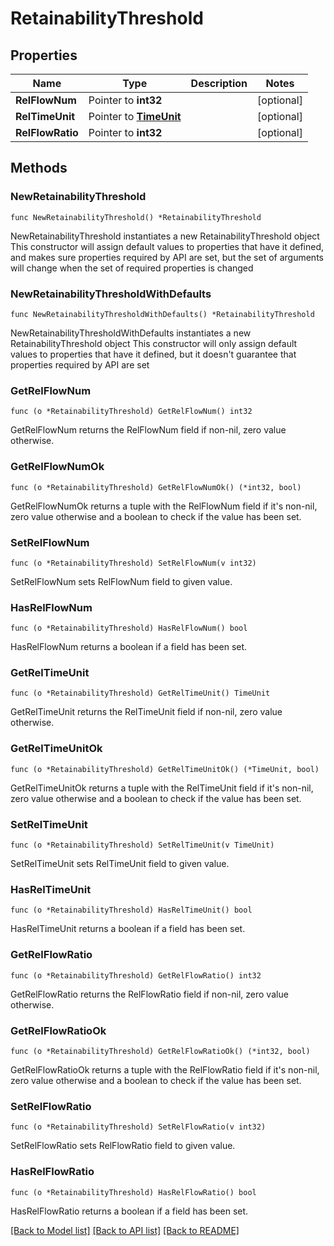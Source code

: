 # RetainabilityThreshold

## Properties

Name | Type | Description | Notes
------------ | ------------- | ------------- | -------------
**RelFlowNum** | Pointer to **int32** |  | [optional] 
**RelTimeUnit** | Pointer to [**TimeUnit**](TimeUnit.md) |  | [optional] 
**RelFlowRatio** | Pointer to **int32** |  | [optional] 

## Methods

### NewRetainabilityThreshold

`func NewRetainabilityThreshold() *RetainabilityThreshold`

NewRetainabilityThreshold instantiates a new RetainabilityThreshold object
This constructor will assign default values to properties that have it defined,
and makes sure properties required by API are set, but the set of arguments
will change when the set of required properties is changed

### NewRetainabilityThresholdWithDefaults

`func NewRetainabilityThresholdWithDefaults() *RetainabilityThreshold`

NewRetainabilityThresholdWithDefaults instantiates a new RetainabilityThreshold object
This constructor will only assign default values to properties that have it defined,
but it doesn't guarantee that properties required by API are set

### GetRelFlowNum

`func (o *RetainabilityThreshold) GetRelFlowNum() int32`

GetRelFlowNum returns the RelFlowNum field if non-nil, zero value otherwise.

### GetRelFlowNumOk

`func (o *RetainabilityThreshold) GetRelFlowNumOk() (*int32, bool)`

GetRelFlowNumOk returns a tuple with the RelFlowNum field if it's non-nil, zero value otherwise
and a boolean to check if the value has been set.

### SetRelFlowNum

`func (o *RetainabilityThreshold) SetRelFlowNum(v int32)`

SetRelFlowNum sets RelFlowNum field to given value.

### HasRelFlowNum

`func (o *RetainabilityThreshold) HasRelFlowNum() bool`

HasRelFlowNum returns a boolean if a field has been set.

### GetRelTimeUnit

`func (o *RetainabilityThreshold) GetRelTimeUnit() TimeUnit`

GetRelTimeUnit returns the RelTimeUnit field if non-nil, zero value otherwise.

### GetRelTimeUnitOk

`func (o *RetainabilityThreshold) GetRelTimeUnitOk() (*TimeUnit, bool)`

GetRelTimeUnitOk returns a tuple with the RelTimeUnit field if it's non-nil, zero value otherwise
and a boolean to check if the value has been set.

### SetRelTimeUnit

`func (o *RetainabilityThreshold) SetRelTimeUnit(v TimeUnit)`

SetRelTimeUnit sets RelTimeUnit field to given value.

### HasRelTimeUnit

`func (o *RetainabilityThreshold) HasRelTimeUnit() bool`

HasRelTimeUnit returns a boolean if a field has been set.

### GetRelFlowRatio

`func (o *RetainabilityThreshold) GetRelFlowRatio() int32`

GetRelFlowRatio returns the RelFlowRatio field if non-nil, zero value otherwise.

### GetRelFlowRatioOk

`func (o *RetainabilityThreshold) GetRelFlowRatioOk() (*int32, bool)`

GetRelFlowRatioOk returns a tuple with the RelFlowRatio field if it's non-nil, zero value otherwise
and a boolean to check if the value has been set.

### SetRelFlowRatio

`func (o *RetainabilityThreshold) SetRelFlowRatio(v int32)`

SetRelFlowRatio sets RelFlowRatio field to given value.

### HasRelFlowRatio

`func (o *RetainabilityThreshold) HasRelFlowRatio() bool`

HasRelFlowRatio returns a boolean if a field has been set.


[[Back to Model list]](../README.md#documentation-for-models) [[Back to API list]](../README.md#documentation-for-api-endpoints) [[Back to README]](../README.md)


